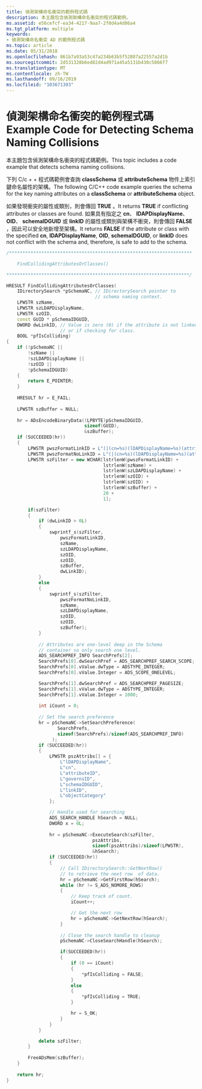 ```yaml
---
title: 偵測架構命名衝突的範例程式碼
description: 本主題包含偵測架構命名衝突的程式碼範例。
ms.assetid: e56cefcf-ea34-4217-9aa7-2f0d4a4d06a4
ms.tgt_platform: multiple
keywords:
- 偵測架構命名衝突 AD 的範例程式碼
ms.topic: article
ms.date: 05/31/2018
ms.openlocfilehash: 861b7a93a53c47a234b63b5f52887a22557a2d1b
ms.sourcegitcommit: 2d531328b6ed82d4ad971a45a5131b430c5866f7
ms.translationtype: MT
ms.contentlocale: zh-TW
ms.lasthandoff: 09/16/2019
ms.locfileid: "103671303"
---
```

# <a name="example-code-for-detecting-schema-naming-collisions"></a><span data-ttu-id="f4ad8-104">偵測架構命名衝突的範例程式碼</span><span class="sxs-lookup"><span data-stu-id="f4ad8-104">Example Code for Detecting Schema Naming Collisions</span></span>

<span data-ttu-id="f4ad8-105">本主題包含偵測架構命名衝突的程式碼範例。</span><span class="sxs-lookup"><span data-stu-id="f4ad8-105">This topic includes a code example that detects schema naming collisions.</span></span>

<span data-ttu-id="f4ad8-106">下列 C/c + + 程式碼範例會查詢 **classSchema** 或 **attributeSchema** 物件上索引鍵命名屬性的架構。</span><span class="sxs-lookup"><span data-stu-id="f4ad8-106">The following C/C++ code example queries the schema for the key naming attributes on a **classSchema** or **attributeSchema** object.</span></span>

<span data-ttu-id="f4ad8-107">如果發現衝突的屬性或類別，則會傳回 **TRUE** 。</span><span class="sxs-lookup"><span data-stu-id="f4ad8-107">It returns **TRUE** if conflicting attributes or classes are found.</span></span> <span data-ttu-id="f4ad8-108">如果具有指定之 **cn**、 **lDAPDisplayName**、 **OID**、 **schemaIDGUID** 或 **linkID** 的屬性或類別與架構不衝突，則會傳回 **FALSE** ，因此可以安全地新增至架構。</span><span class="sxs-lookup"><span data-stu-id="f4ad8-108">It returns **FALSE** if the attribute or class with the specified **cn**, **lDAPDisplayName**, **OID**, **schemaIDGUID**, or **linkID** does not conflict with the schema and, therefore, is safe to add to the schema.</span></span>


```C++
/********************************************************************

    FindCollidingAttributesOrClasses()

********************************************************************/

HRESULT FindCollidingAttributesOrClasses(
    IDirectorySearch *pSchemaNC, // IDirectorySearch pointer to 
                                 // schema naming context.
    LPWSTR szName,
    LPWSTR szLDAPDisplayName,
    LPWSTR szOID,
    const GUID * pSchemaIDGUID,
    DWORD dwLinkID, // Value is zero (0) if the attribute is not linked,
                    // or if checking for class.
    BOOL *pfIsColliding)
{
    if (!pSchemaNC || 
        !szName ||
        !szLDAPDisplayName || 
        !szOID || 
        !pSchemaIDGUID)
    {
        return E_POINTER;
    }
 
    HRESULT hr = E_FAIL;
        
    LPWSTR szBuffer = NULL;
        
    hr = ADsEncodeBinaryData((LPBYTE)pSchemaIDGUID, 
                             sizeof(GUID), 
                             &szBuffer);
    if (SUCCEEDED(hr))
    {
        LPWSTR pwszFormatLinkID = L"(|(cn=%s)(lDAPDisplayName=%s)(attributeID=%s)(governsID=%s)(schemaIDGUID=%s)(linkID=%d))";
        LPWSTR pwszFormatNoLinkID = L"(|(cn=%s)(lDAPDisplayName=%s)(attributeID=%s)(governsID=%s)(schemaIDGUID=%s))";
        LPWSTR szFilter = new WCHAR[lstrlenW(pwszFormatLinkID) + 
                                    lstrlenW(szName) + 
                                    lstrlenW(szLDAPDisplayName) + 
                                    lstrlenW(szOID) + 
                                    lstrlenW(szOID) +
                                    lstrlenW(szBuffer) +
                                    20 +
                                    1];

        if(szFilter)
        {
            if (dwLinkID > 0L)
            {
                swprintf_s(szFilter,
                    pwszFormatLinkID,
                    szName,
                    szLDAPDisplayName,
                    szOID,
                    szOID,
                    szBuffer,
                    dwLinkID);
            }
            else
            {
                swprintf_s(szFilter,
                    pwszFormatNoLinkID,
                    szName,
                    szLDAPDisplayName,
                    szOID,
                    szOID,
                    szBuffer);
            }
            
            // Attributes are one-level deep in the Schema 
            // container so only search one level.
            ADS_SEARCHPREF_INFO SearchPrefs[2];
            SearchPrefs[0].dwSearchPref = ADS_SEARCHPREF_SEARCH_SCOPE;
            SearchPrefs[0].vValue.dwType = ADSTYPE_INTEGER;
            SearchPrefs[0].vValue.Integer = ADS_SCOPE_ONELEVEL;

            SearchPrefs[1].dwSearchPref = ADS_SEARCHPREF_PAGESIZE;
            SearchPrefs[1].vValue.dwType = ADSTYPE_INTEGER;
            SearchPrefs[1].vValue.Integer = 1000;
            
            int iCount = 0;
            
            // Set the search preference
            hr = pSchemaNC->SetSearchPreference(
                   SearchPrefs, 
                   sizeof(SearchPrefs)/sizeof(ADS_SEARCHPREF_INFO)
                 );
            if (SUCCEEDED(hr))
            {
                LPWSTR pszAttribs[] = {
                    L"lDAPDisplayName", 
                    L"cn", 
                    L"attributeID", 
                    L"governsID", 
                    L"schemaIDGUID", 
                    L"linkID", 
                    L"objectCategory"
                };

                // Handle used for searching
                ADS_SEARCH_HANDLE hSearch = NULL;
                DWORD x = 0L;
                
                hr = pSchemaNC->ExecuteSearch(szFilter,
                                pszAttribs,
                                sizeof(pszAttribs)/sizeof(LPWSTR),
                                &hSearch);
                if (SUCCEEDED(hr))
                {
                    // Call IDirectorySearch::GetNextRow() 
                    // to retrieve the next row  of data.
                    hr = pSchemaNC->GetFirstRow(hSearch);
                    while (hr != S_ADS_NOMORE_ROWS)
                    {
                        // Keep track of count.
                        iCount++;

                        // Get the next row
                        hr = pSchemaNC->GetNextRow(hSearch);
                    }
            
                    // Close the search handle to cleanup
                    pSchemaNC->CloseSearchHandle(hSearch);

                    if(SUCCEEDED(hr))
                    {
                        if (0 == iCount)
                        {
                            *pfIsColliding = FALSE;
                        }
                        else
                        {
                            *pfIsColliding = TRUE;
                        }

                        hr = S_OK;
                    }
                }
            }

            delete szFilter;
        }
            
        FreeADsMem(szBuffer);
    }
    
    return hr;
}
```



 

 




